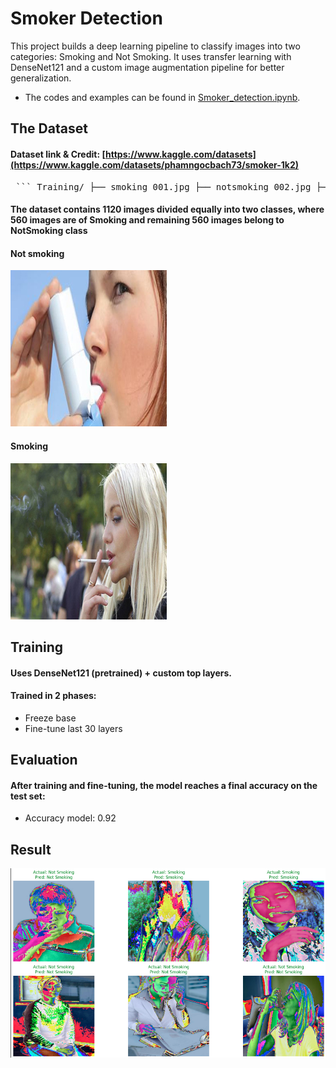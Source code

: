# Smoker Detection
This project builds a deep learning pipeline to classify images into two categories: Smoking and Not Smoking. It uses transfer learning with DenseNet121 and a custom image augmentation pipeline for better generalization.
- The codes and examples can be found in [Smoker_detection.ipynb](https://github.com/bachPN73/Smoker-Detection/blob/main/Smoker_detection.ipynb).
## The Dataset
#### Dataset link & Credit: [https://www.kaggle.com/datasets](https://www.kaggle.com/datasets/phamngocbach73/smoker-1k2)
<pre> ``` Training/ ├── smoking_001.jpg ├── notsmoking_002.jpg ├── smoking_003.jpg ├── notsmoking_004.jpg └── ... ``` </pre>

#### The dataset contains 1120 images divided equally into two classes, where 560 images are of Smoking and remaining 560 images belong to NotSmoking class

#### Not smoking
![Result](Sample%20Data/notsmoking_0320.jpg)

#### Smoking
![Result](Sample%20Data/smoking_0464.jpg)

## Training
#### Uses DenseNet121 (pretrained) + custom top layers.
#### Trained in 2 phases:
- Freeze base
- Fine-tune last 30 layers
## Evaluation
#### After training and fine-tuning, the model reaches a final accuracy on the test set:
- Accuracy model: 0.92
## Result
![Result](Sample%20Data/Screenshot%202025-08-04%20102632.png)

